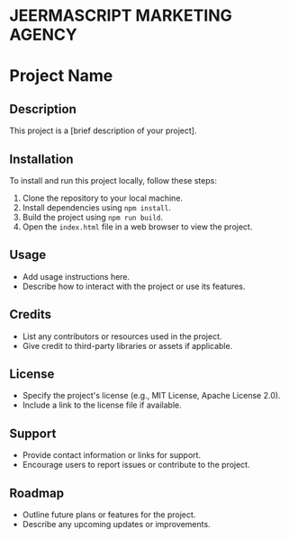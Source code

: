 # JEERMASCRIPT MARKETING AGENCY

# Project Name

## Description
This project is a [brief description of your project].

## Installation
To install and run this project locally, follow these steps:

1. Clone the repository to your local machine.
2. Install dependencies using `npm install`.
3. Build the project using `npm run build`.
4. Open the `index.html` file in a web browser to view the project.

## Usage
- Add usage instructions here.
- Describe how to interact with the project or use its features.

## Credits
- List any contributors or resources used in the project.
- Give credit to third-party libraries or assets if applicable.

## License
- Specify the project's license (e.g., MIT License, Apache License 2.0).
- Include a link to the license file if available.

## Support
- Provide contact information or links for support.
- Encourage users to report issues or contribute to the project.

## Roadmap
- Outline future plans or features for the project.
- Describe any upcoming updates or improvements.

